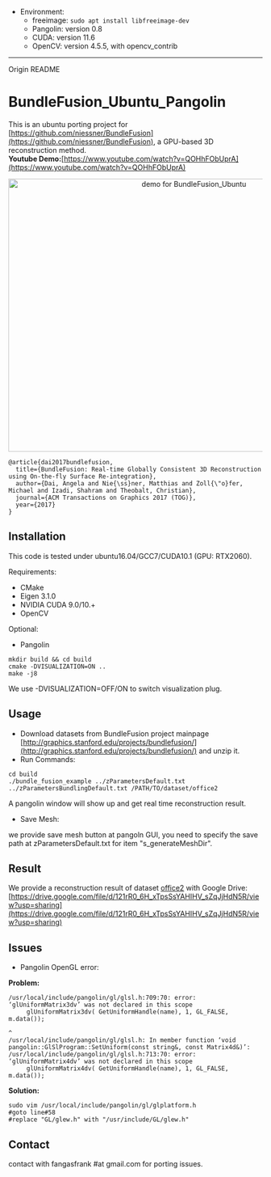 
- Environment:
  - freeimage: `sudo apt install libfreeimage-dev`
  - Pangolin: version 0.8
  - CUDA: version 11.6
  - OpenCV: version 4.5.5, with opencv_contrib

---- 
Origin README

# BundleFusion_Ubuntu_Pangolin
This is an ubuntu porting project for [https://github.com/niessner/BundleFusion](https://github.com/niessner/BundleFusion), a GPU-based 3D reconstruction method. 
<br>
<b>Youtube Demo:</b>[https://www.youtube.com/watch?v=QOHhFObUprA](https://www.youtube.com/watch?v=QOHhFObUprA)
<p align="center">
<a href="https://www.youtube.com/watch?v=QOHhFObUprA
" target="_blank"><img src="asset/demo_office2.png"
alt="demo for BundleFusion_Ubuntu" width="720" height="540" /></a>
</p>



```
@article{dai2017bundlefusion,
  title={BundleFusion: Real-time Globally Consistent 3D Reconstruction using On-the-fly Surface Re-integration},
  author={Dai, Angela and Nie{\ss}ner, Matthias and Zoll{\"o}fer, Michael and Izadi, Shahram and Theobalt, Christian},
  journal={ACM Transactions on Graphics 2017 (TOG)},
  year={2017}
}
```

## Installation

This code is tested under ubuntu16.04/GCC7/CUDA10.1 (GPU: RTX2060).

Requirements:

* CMake
* Eigen 3.1.0
* NVIDIA CUDA 9.0/10.+
* OpenCV

Optional:

* Pangolin

```
mkdir build && cd build
cmake -DVISUALIZATION=ON ..
make -j8
```

We use -DVISUALIZATION=OFF/ON to switch visualization plug.

## Usage

* Download datasets from BundleFusion project mainpage [http://graphics.stanford.edu/projects/bundlefusion/](http://graphics.stanford.edu/projects/bundlefusion/) and unzip it.
* Run Commands:

```
cd build
./bundle_fusion_example ../zParametersDefault.txt ../zParametersBundlingDefault.txt /PATH/TO/dataset/office2
```

A pangolin window will show up and get real time reconstruction  result.

* Save Mesh:

we provide save mesh button at pangoln GUI, you need to specify the save path at zParametersDefault.txt for item "s_generateMeshDir".



## Result

We provide a reconstruction result of dataset [office2](http://graphics.stanford.edu/projects/bundlefusion/data/office2/office2.zip) with Google Drive: [https://drive.google.com/file/d/121rR0_6H_xTpsSsYAHIHV_sZqJjHdN5R/view?usp=sharing](https://drive.google.com/file/d/121rR0_6H_xTpsSsYAHIHV_sZqJjHdN5R/view?usp=sharing)



## Issues

* Pangolin OpenGL error:

<b>Problem:</b>

```
/usr/local/include/pangolin/gl/glsl.h:709:70: error: ‘glUniformMatrix3dv’ was not declared in this scope
     glUniformMatrix3dv( GetUniformHandle(name), 1, GL_FALSE, m.data());
                                                                      ^
/usr/local/include/pangolin/gl/glsl.h: In member function ‘void pangolin::GlSlProgram::SetUniform(const string&, const Matrix4d&)’:
/usr/local/include/pangolin/gl/glsl.h:713:70: error: ‘glUniformMatrix4dv’ was not declared in this scope
     glUniformMatrix4dv( GetUniformHandle(name), 1, GL_FALSE, m.data());
```

<b>Solution:</b>

```
sudo vim /usr/local/include/pangolin/gl/glplatform.h
#goto line#58
#replace "GL/glew.h" with "/usr/include/GL/glew.h"
```

## Contact

contact with fangasfrank #at gmail.com for porting issues.

